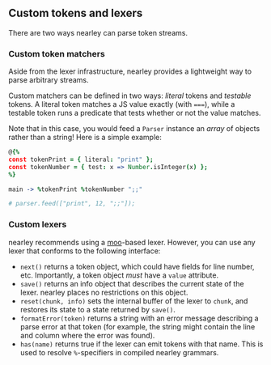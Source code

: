 ## Custom tokens and lexers

There are two ways nearley can parse token streams.

### Custom token matchers

Aside from the lexer infrastructure, nearley provides a lightweight way to
parse arbitrary streams.

Custom matchers can be defined in two ways: *literal* tokens and *testable*
tokens. A literal token matches a JS value exactly (with `===`), while a
testable token runs a predicate that tests whether or not the value matches.

Note that in this case, you would feed a `Parser` instance an *array* of
objects rather than a string! Here is a simple example:

```coffeescript
@{%
const tokenPrint = { literal: "print" };
const tokenNumber = { test: x => Number.isInteger(x) };
%}

main -> %tokenPrint %tokenNumber ";;"

# parser.feed(["print", 12, ";;"]);
```

### Custom lexers

nearley recommends using a [moo](https://github.com/tjvr/moo)-based lexer.
However, you can use any lexer that conforms to the following interface:

- `next()` returns a token object, which could have fields for line number,
  etc. Importantly, a token object *must* have a `value` attribute.
- `save()` returns an info object that describes the current state of the
  lexer. nearley places no restrictions on this object.
- `reset(chunk, info)` sets the internal buffer of the lexer to `chunk`, and
  restores its state to a state returned by `save()`.
- `formatError(token)` returns a string with an error message describing a
  parse error at that token (for example, the string might contain the line and
  column where the error was found).
- `has(name)` returns true if the lexer can emit tokens with that name. This is
  used to resolve `%`-specifiers in compiled nearley grammars.
